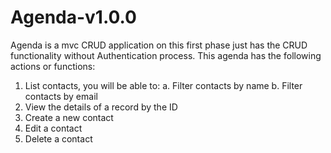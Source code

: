 # Agenda-v1.0.0
Agenda is a mvc CRUD application on this first phase just has the CRUD functionality without Authentication process. 
This agenda has the following actions or functions:
1. List contacts, you will be able to:
        a. Filter contacts by name
        b. Filter contacts by email
2. View the details of a record by the ID
3. Create a new contact
4. Edit a contact
5. Delete a contact
